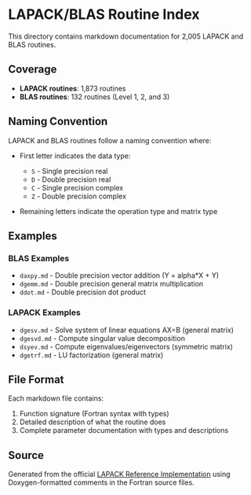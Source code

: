 # LAPACK/BLAS Routine Index

This directory contains markdown documentation for 2,005 LAPACK and BLAS routines.

## Coverage

- **LAPACK routines**: 1,873 routines
- **BLAS routines**: 132 routines (Level 1, 2, and 3)

## Naming Convention

LAPACK and BLAS routines follow a naming convention where:
- First letter indicates the data type:
  - `S` - Single precision real
  - `D` - Double precision real
  - `C` - Single precision complex
  - `Z` - Double precision complex
  
- Remaining letters indicate the operation type and matrix type

## Examples

### BLAS Examples
- `daxpy.md` - Double precision vector addition (Y = alpha*X + Y)
- `dgemm.md` - Double precision general matrix multiplication
- `ddot.md` - Double precision dot product

### LAPACK Examples
- `dgesv.md` - Solve system of linear equations AX=B (general matrix)
- `dgesvd.md` - Compute singular value decomposition
- `dsyev.md` - Compute eigenvalues/eigenvectors (symmetric matrix)
- `dgetrf.md` - LU factorization (general matrix)

## File Format

Each markdown file contains:
1. Function signature (Fortran syntax with types)
2. Detailed description of what the routine does
3. Complete parameter documentation with types and descriptions

## Source

Generated from the official [LAPACK Reference Implementation](https://github.com/Reference-LAPACK/lapack) using Doxygen-formatted comments in the Fortran source files.
